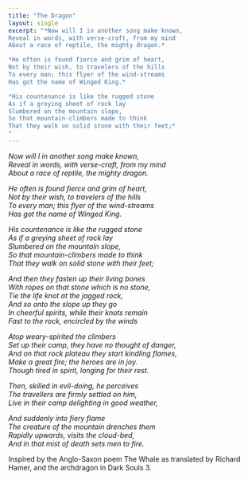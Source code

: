 ```yaml
---
title: "The Dragon"
layout: single
excerpt: "*Now will I in another song make known,  
Reveal in words, with verse-craft, from my mind  
About a race of reptile, the mighty dragon.*

*He often is found fierce and grim of heart,  
Not by their wish, to travelers of the hills  
To every man; this flyer of the wind-streams  
Has got the name of Winged King.*

*His countenance is like the rugged stone  
As if a greying sheet of rock lay  
Slumbered on the mountain slope,  
So that mountain-climbers made to think  
That they walk on solid stone with their feet;* 
"
---
```


*Now will I in another song make known,  
Reveal in words, with verse-craft, from my mind  
About a race of reptile, the mighty dragon.*

*He often is found fierce and grim of heart,  
Not by their wish, to travelers of the hills  
To every man; this flyer of the wind-streams  
Has got the name of Winged King.*

*His countenance is like the rugged stone  
As if a greying sheet of rock lay  
Slumbered on the mountain slope,  
So that mountain-climbers made to think  
That they walk on solid stone with their feet;* 

*And then they fasten up their living bones  
With ropes on that stone which is no stone,  
Tie the life knot at the jagged rock,  
And so onto the slope up they go  
In cheerful spirits, while their knots remain  
Fast to the rock, encircled by the winds*

*Atop weary-spirited the climbers  
Set up their camp, they have no thought of danger,  
And on that rock plateau they start kindling flames,  
Make a great fire; the heroes are in joy.  
Though tired in spirit, longing for their rest.* 

*Then, skilled in evil-doing, he perceives  
The travellers are firmly settled on him,  
Live in their camp delighting in good weather,*

*And suddenly into fiery flame  
The creature of the mountain drenches them  
Rapidly upwards, visits the cloud-bed,  
And in that mist of death sets men to fire.*

Inspired by the Anglo-Saxon poem The Whale as translated by Richard Hamer, and the archdragon in Dark Souls 3.
